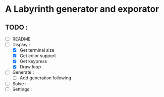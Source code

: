 # A Labyrinth generator and exporator

## TODO :

 - [ ] README
 - [ ] Display :
    - [X] Get terminal size
    - [X] Get color support
    - [X] Get keypress
    - [X] Draw loop
 - [ ] Generate :
    - [ ] Add generation following 
 - [ ] Solve :
 - [ ] Settings :